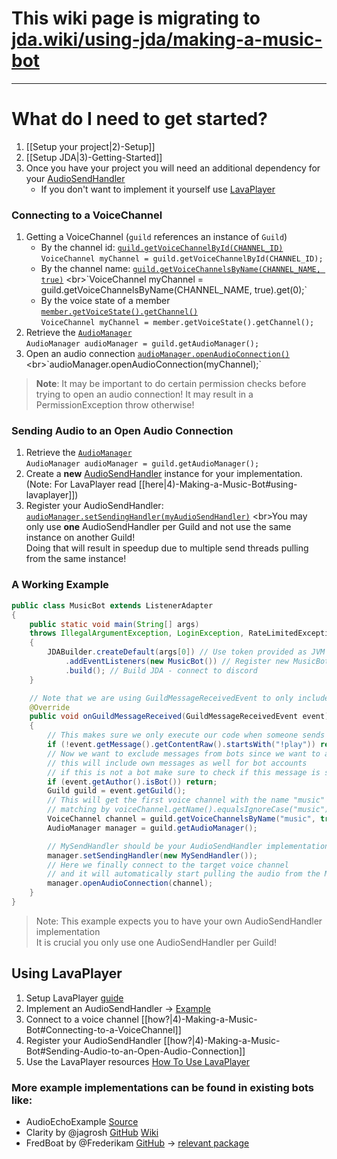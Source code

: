 # This wiki page is migrating to [jda.wiki/using-jda/making-a-music-bot](https://jda.wiki/using-jda/making-a-music-bot/)

***

# What do I need to get started?

1. [[Setup your project|2)-Setup]]
2. [[Setup JDA|3)-Getting-Started]]
3. Once you have your project you will need an additional dependency for your [AudioSendHandler](/DV8FromTheWorld/JDA/tree/master/src/main/java/net/dv8tion/jda/core/audio/AudioSendHandler.java)
    - If you don't want to implement it yourself use [LavaPlayer](#using-lavaplayer)

### Connecting to a VoiceChannel

1. Getting a VoiceChannel (`guild` references an instance of `Guild`)
    - By the channel id: [`guild.getVoiceChannelById(CHANNEL_ID)`](https://ci.dv8tion.net/job/JDA/javadoc/net/dv8tion/jda/api/entities/Guild.html#getVoiceChannelById(long))
    <br>`VoiceChannel myChannel = guild.getVoiceChannelById(CHANNEL_ID);`
    - By the channel name: [`guild.getVoiceChannelsByName(CHANNEL_NAME, true)`](https://ci.dv8tion.net/job/JDA/javadoc/net/dv8tion/jda/api/entities/Guild.html#getVoiceChannelsByName(java.lang.String,boolean))
    <br>`VoiceChannel myChannel = guild.getVoiceChannelsByName(CHANNEL_NAME, true).get(0);`
    - By the voice state of a member [`member.getVoiceState().getChannel()`](https://ci.dv8tion.net/job/JDA/javadoc/net/dv8tion/jda/api/entities/GuildVoiceState.html#getChannel())
    <br>`VoiceChannel myChannel = member.getVoiceState().getChannel();`
2. Retrieve the [`AudioManager`](https://ci.dv8tion.net/job/JDA/javadoc/net/dv8tion/jda/api/entities/Guild.html#getAudioManager()) 
    <br>`AudioManager audioManager = guild.getAudioManager();`
3. Open an audio connection [`audioManager.openAudioConnection()`](https://ci.dv8tion.net/job/JDA/javadoc/net/dv8tion/jda/api/managers/AudioManager.html#openAudioConnection(net.dv8tion.jda.api.entities.VoiceChannel)) 
    <br>`audioManager.openAudioConnection(myChannel);`

> **Note**: It may be important to do certain permission checks before trying to open an audio connection! It may result in a PermissionException throw otherwise!

### Sending Audio to an Open Audio Connection

1. Retrieve the [`AudioManager`](https://ci.dv8tion.net/job/JDA/javadoc/net/dv8tion/jda/api/entities/Guild.html#getAudioManager()) 
   <br>`AudioManager audioManager = guild.getAudioManager();`
2. Create a **new** [AudioSendHandler](https://ci.dv8tion.net/job/JDA/javadoc/net/dv8tion/jda/api/audio/AudioSendHandler.html) instance for your implementation. 
   (Note: For LavaPlayer read [[here|4)-Making-a-Music-Bot#using-lavaplayer]])
3. Register your AudioSendHandler: 
  [`audioManager.setSendingHandler(myAudioSendHandler)`](https://ci.dv8tion.net/job/JDA/javadoc/net/dv8tion/jda/api/managers/AudioManager.html#setSendingHandler(net.dv8tion.jda.api.audio.AudioSendHandler))
    <br>You may only use __one__ AudioSendHandler per Guild and not use the same instance on another Guild! 
    <br>Doing that will result in speedup due to multiple send threads pulling from the same instance!

### A Working Example

```java
public class MusicBot extends ListenerAdapter 
{
    public static void main(String[] args)
    throws IllegalArgumentException, LoginException, RateLimitedException
    {
        JDABuilder.createDefault(args[0]) // Use token provided as JVM argument
            .addEventListeners(new MusicBot()) // Register new MusicBot instance as EventListener
            .build(); // Build JDA - connect to discord
    }

    // Note that we are using GuildMessageReceivedEvent to only include messages from a Guild!
    @Override
    public void onGuildMessageReceived(GuildMessageReceivedEvent event) 
    {
        // This makes sure we only execute our code when someone sends a message with "!play"
        if (!event.getMessage().getContentRaw().startsWith("!play")) return;
        // Now we want to exclude messages from bots since we want to avoid command loops in chat!
        // this will include own messages as well for bot accounts
        // if this is not a bot make sure to check if this message is sent by yourself!
        if (event.getAuthor().isBot()) return;
        Guild guild = event.getGuild();
        // This will get the first voice channel with the name "music"
        // matching by voiceChannel.getName().equalsIgnoreCase("music")
        VoiceChannel channel = guild.getVoiceChannelsByName("music", true).get(0);
        AudioManager manager = guild.getAudioManager();

        // MySendHandler should be your AudioSendHandler implementation
        manager.setSendingHandler(new MySendHandler());
        // Here we finally connect to the target voice channel 
        // and it will automatically start pulling the audio from the MySendHandler instance
        manager.openAudioConnection(channel);
    }
}
```

> Note: This example expects you to have your own AudioSendHandler implementation<br>
> It is crucial you only use one AudioSendHandler per Guild!

## Using LavaPlayer

1. Setup LavaPlayer [guide](/sedmelluq/LavaPlayer#lavaplayer---audio-player-library-for-discord)
2. Implement an AudioSendHandler -> [Example](/sedmelluq/LavaPlayer#jda-integration)
3. Connect to a voice channel [[how?|4)-Making-a-Music-Bot#Connecting-to-a-VoiceChannel]]
4. Register your AudioSendHandler [[how?|4)-Making-a-Music-Bot#Sending-Audio-to-an-Open-Audio-Connection]]
5. Use the LavaPlayer resources [How To Use LavaPlayer](/sedmelluq/LavaPlayer#usage)


### More example implementations can be found in existing bots like:
- AudioEchoExample [Source](https://github.com/DV8FromTheWorld/JDA/blob/development/src/examples/java/AudioEchoExample.java)
- Clarity by @jagrosh [GitHub](/jagrosh/MusicBot) [Wiki](/jagrosh/MusicBot/wiki) 
- FredBoat by @Frederikam [GitHub](/Frederikam/FredBoat) -> [relevant package](/Frederikam/FredBoat/tree/master/FredBoat/src/main/java/fredboat/audio)